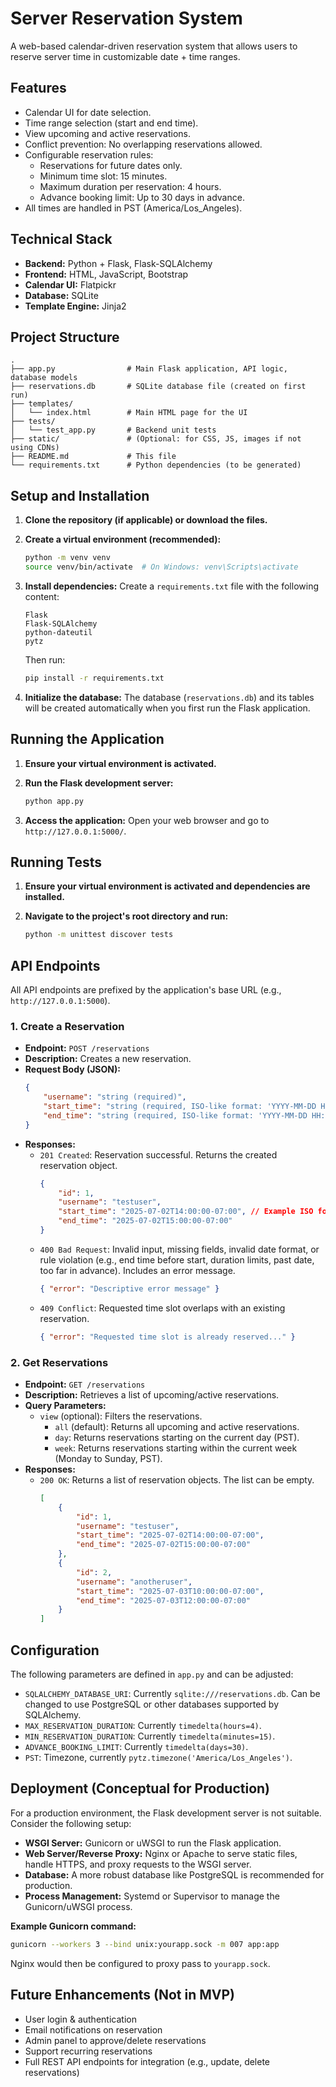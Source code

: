 # Server Reservation System

A web-based calendar-driven reservation system that allows users to reserve server time in customizable date + time ranges.

## Features

*   Calendar UI for date selection.
*   Time range selection (start and end time).
*   View upcoming and active reservations.
*   Conflict prevention: No overlapping reservations allowed.
*   Configurable reservation rules:
    *   Reservations for future dates only.
    *   Minimum time slot: 15 minutes.
    *   Maximum duration per reservation: 4 hours.
    *   Advance booking limit: Up to 30 days in advance.
*   All times are handled in PST (America/Los_Angeles).

## Technical Stack

*   **Backend:** Python + Flask, Flask-SQLAlchemy
*   **Frontend:** HTML, JavaScript, Bootstrap
*   **Calendar UI:** Flatpickr
*   **Database:** SQLite
*   **Template Engine:** Jinja2

## Project Structure

```
.
├── app.py                # Main Flask application, API logic, database models
├── reservations.db       # SQLite database file (created on first run)
├── templates/
│   └── index.html        # Main HTML page for the UI
├── tests/
│   └── test_app.py       # Backend unit tests
├── static/               # (Optional: for CSS, JS, images if not using CDNs)
├── README.md             # This file
└── requirements.txt      # Python dependencies (to be generated)
```

## Setup and Installation

1.  **Clone the repository (if applicable) or download the files.**

2.  **Create a virtual environment (recommended):**
    ```bash
    python -m venv venv
    source venv/bin/activate  # On Windows: venv\Scripts\activate
    ```

3.  **Install dependencies:**
    Create a `requirements.txt` file with the following content:
    ```
    Flask
    Flask-SQLAlchemy
    python-dateutil
    pytz
    ```
    Then run:
    ```bash
    pip install -r requirements.txt
    ```

4.  **Initialize the database:**
    The database (`reservations.db`) and its tables will be created automatically when you first run the Flask application.

## Running the Application

1.  **Ensure your virtual environment is activated.**

2.  **Run the Flask development server:**
    ```bash
    python app.py
    ```

3.  **Access the application:**
    Open your web browser and go to `http://127.0.0.1:5000/`.

## Running Tests

1.  **Ensure your virtual environment is activated and dependencies are installed.**

2.  **Navigate to the project's root directory and run:**
    ```bash
    python -m unittest discover tests
    ```

## API Endpoints

All API endpoints are prefixed by the application's base URL (e.g., `http://127.0.0.1:5000`).

### 1. Create a Reservation

*   **Endpoint:** `POST /reservations`
*   **Description:** Creates a new reservation.
*   **Request Body (JSON):**
    ```json
    {
        "username": "string (required)",
        "start_time": "string (required, ISO-like format: 'YYYY-MM-DD HH:MM', PST assumed)",
        "end_time": "string (required, ISO-like format: 'YYYY-MM-DD HH:MM', PST assumed)"
    }
    ```
*   **Responses:**
    *   `201 Created`: Reservation successful. Returns the created reservation object.
        ```json
        {
            "id": 1,
            "username": "testuser",
            "start_time": "2025-07-02T14:00:00-07:00", // Example ISO format with offset
            "end_time": "2025-07-02T15:00:00-07:00"
        }
        ```
    *   `400 Bad Request`: Invalid input, missing fields, invalid date format, or rule violation (e.g., end time before start, duration limits, past date, too far in advance). Includes an error message.
        ```json
        { "error": "Descriptive error message" }
        ```
    *   `409 Conflict`: Requested time slot overlaps with an existing reservation.
        ```json
        { "error": "Requested time slot is already reserved..." }
        ```

### 2. Get Reservations

*   **Endpoint:** `GET /reservations`
*   **Description:** Retrieves a list of upcoming/active reservations.
*   **Query Parameters:**
    *   `view` (optional): Filters the reservations.
        *   `all` (default): Returns all upcoming and active reservations.
        *   `day`: Returns reservations starting on the current day (PST).
        *   `week`: Returns reservations starting within the current week (Monday to Sunday, PST).
*   **Responses:**
    *   `200 OK`: Returns a list of reservation objects. The list can be empty.
        ```json
        [
            {
                "id": 1,
                "username": "testuser",
                "start_time": "2025-07-02T14:00:00-07:00",
                "end_time": "2025-07-02T15:00:00-07:00"
            },
            {
                "id": 2,
                "username": "anotheruser",
                "start_time": "2025-07-03T10:00:00-07:00",
                "end_time": "2025-07-03T12:00:00-07:00"
            }
        ]
        ```

## Configuration

The following parameters are defined in `app.py` and can be adjusted:

*   `SQLALCHEMY_DATABASE_URI`: Currently `sqlite:///reservations.db`. Can be changed to use PostgreSQL or other databases supported by SQLAlchemy.
*   `MAX_RESERVATION_DURATION`: Currently `timedelta(hours=4)`.
*   `MIN_RESERVATION_DURATION`: Currently `timedelta(minutes=15)`.
*   `ADVANCE_BOOKING_LIMIT`: Currently `timedelta(days=30)`.
*   `PST`: Timezone, currently `pytz.timezone('America/Los_Angeles')`.

## Deployment (Conceptual for Production)

For a production environment, the Flask development server is not suitable. Consider the following setup:

*   **WSGI Server:** Gunicorn or uWSGI to run the Flask application.
*   **Web Server/Reverse Proxy:** Nginx or Apache to serve static files, handle HTTPS, and proxy requests to the WSGI server.
*   **Database:** A more robust database like PostgreSQL is recommended for production.
*   **Process Management:** Systemd or Supervisor to manage the Gunicorn/uWSGI process.

**Example Gunicorn command:**
```bash
gunicorn --workers 3 --bind unix:yourapp.sock -m 007 app:app
```
Nginx would then be configured to proxy pass to `yourapp.sock`.

## Future Enhancements (Not in MVP)

*   User login & authentication
*   Email notifications on reservation
*   Admin panel to approve/delete reservations
*   Support recurring reservations
*   Full REST API endpoints for integration (e.g., update, delete reservations)
